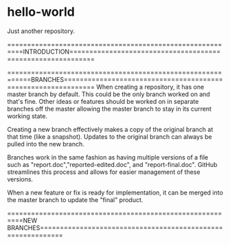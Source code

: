 hello-world
===========

Just another repository.

==========================================================INTRODUCTION============================================================

============================================================BRANCHES==============================================================
When creating a repository, it has one master branch by default. This could be the only branch worked on and that's fine. Other ideas or features should be worked on in separate branches off the master allowing the master branch to stay in its current working state.

Creating a new branch effectively makes a copy of the original branch at that time (like a snapshot). Updates to the original branch can always be pulled into the new branch.

Branches work in the same fashion as having multiple versions of a file such as "report.doc","reported-edited.doc", and "report-final.doc". GitHub streamlines this process and allows for easier management of these versions.

When a new feature or fix is ready for implementation, it can be merged into the master branch to update the "final" product.

==========================================================NEW BRANCHES============================================================
